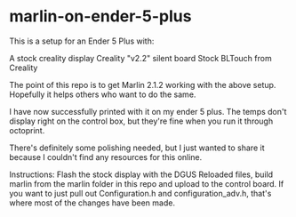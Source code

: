 # marlin-on-ender-5-plus

This is a setup for an Ender 5 Plus with:

  A stock creality display
  Creality "v2.2" silent board
  Stock BLTouch from Creality
  
The point of this repo is to get Marlin 2.1.2 working with the above setup. Hopefully it helps others who want to do the same.

I have now successfully printed with it on my ender 5 plus. The temps don't display right on the control box, but they're fine when you run it through octoprint. 

There's definitely some polishing needed, but I just wanted to share it because I couldn't find any resources for this online.

Instructions: Flash the stock display with the DGUS Reloaded files, build marlin from the marlin folder in this repo and upload to the control board. If you want to just pull out Configuration.h and configuration_adv.h, that's where most of the changes have been made.  
